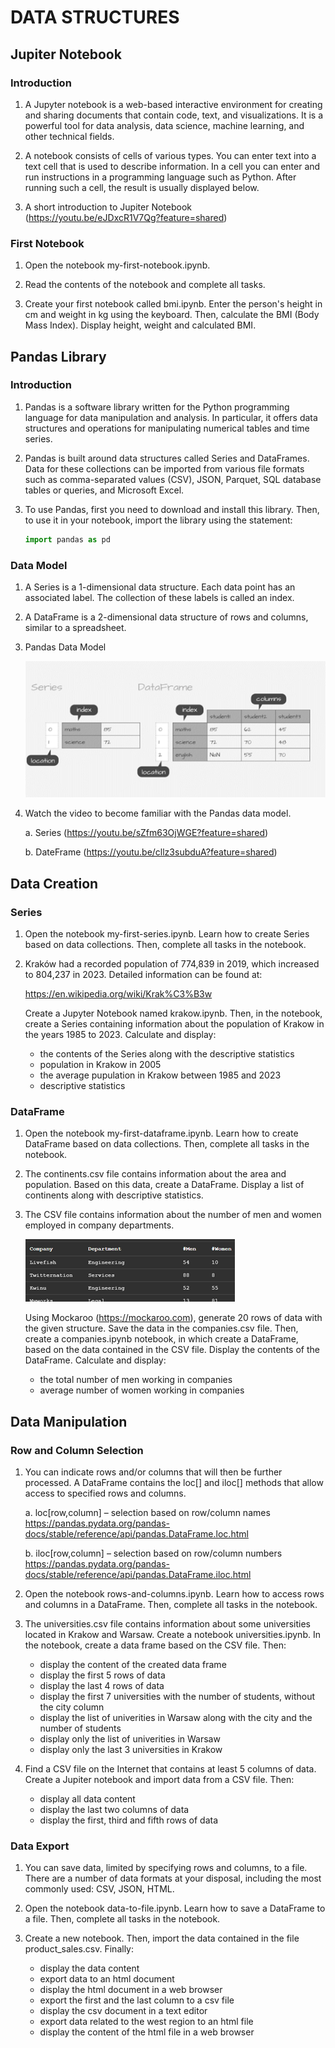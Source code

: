 # DATA STRUCTURES



## Jupiter Notebook

### Introduction

1. A Jupyter notebook is a web-based interactive environment for creating and sharing documents that contain code, text, and visualizations. It is a powerful tool for data analysis, data science, machine learning, and other technical fields.

1. A notebook consists of cells of various types. You can enter text into a text cell that is used to describe information. In a cell you can enter and run instructions in a programming language such as Python. After running such a cell, the result is usually displayed below.

1. A short introduction to Jupiter Notebook
    (https://youtu.be/eJDxcR1V7Qg?feature=shared) 


### First Notebook

1. Open the notebook my-first-notebook.ipynb. 

1. Read the contents of the notebook and complete all tasks.

1. Create your first notebook called bmi.ipynb. Enter the person's height in cm and weight in kg using the keyboard. Then, calculate the BMI (Body Mass Index). Display height, weight and calculated BMI.




## Pandas Library

### Introduction

1. Pandas is a software library written for the Python programming language for data manipulation and analysis. In particular, it offers data structures and operations for manipulating numerical tables and time series.

1. Pandas is built around data structures called Series and DataFrames. Data for these collections can be imported from various file formats such as comma-separated values (CSV), JSON, Parquet, SQL database tables or queries, and Microsoft Excel.

1. To use Pandas, first you need to download and install this library. Then, to use it in your notebook, import the library using the statement:

    ```python
    import pandas as pd
    ```



### Data Model

1. A Series is a 1-dimensional data structure. Each data point has an associated label. The collection of these labels is called an index.

1. A DataFrame is a 2-dimensional data structure of rows and columns, similar to a spreadsheet.

1. Pandas Data Model

    ![Pandas Data Model](DataModels.png)

1. Watch the video to become familiar with the Pandas data model.

    a. Series
        (https://youtu.be/sZfm63OjWGE?feature=shared) 

    b. DateFrame
        (https://youtu.be/cllz3subduA?feature=shared) 
   




## Data Creation

### Series

1. Open the notebook my-first-series.ipynb. Learn how to create Series based on data collections. Then, complete all tasks in the notebook.

1. Kraków had a recorded population of 774,839 in 2019, which increased to 804,237 in 2023. Detailed information can be found at:

    <https://en.wikipedia.org/wiki/Krak%C3%B3w>

    Create a Jupyter Notebook named krakow.ipynb. Then, in the notebook, create a Series containing information about the population of Krakow in the years 1985 to 2023. Calculate and display:
    
    * the contents of the Series along with the descriptive statistics
    * population in Krakow in 2005
    * the average pupulation in Krakow between 1985 and 2023
    * descriptive statistics



### DataFrame

1.	Open the notebook my-first-dataframe.ipynb. Learn how to create DataFrame based on data collections. Then, complete all tasks in the notebook.

1. The continents.csv file contains information about the area and population. Based on this data, create a DataFrame. Display a list of continents along with descriptive statistics.

1. The CSV file contains information about the number of men and women employed in company departments.

    ![CSV Example](CSV.png)
 
    Using Mockaroo (https://mockaroo.com), generate 20 rows of data with the given structure. Save the data in the companies.csv file. Then, create a companies.ipynb notebook, in which create a DataFrame, based on the data contained in the CSV file. Display the contents of the DataFrame. Calculate and display:

    * the total number of men working in companies
    * average number of women working in companies




## Data Manipulation

### Row and Column Selection

1. You can indicate rows and/or columns that will then be further processed. A DataFrame contains the loc[] and iloc[] methods that allow access to specified rows and columns.

    a. loc[row,column] – selection based on row/column names\
    <https://pandas.pydata.org/pandas-docs/stable/reference/api/pandas.DataFrame.loc.html>

    b. iloc[row,column] – selection based on row/column numbers\
    <https://pandas.pydata.org/pandas-docs/stable/reference/api/pandas.DataFrame.iloc.html>

1.	Open the notebook rows-and-columns.ipynb. Learn how to access rows and columns in a DataFrame. Then, complete all tasks in the notebook.

1. The universities.csv file contains information about some universities located in Krakow and Warsaw. Create a notebook universities.ipynb. In the notebook, create a data frame based on the CSV file. Then:

    * display the content of the created data frame
    * display the first 5 rows of data
    * display the last 4 rows of data
    * display the first 7 universities with the number of students, without the city column
    * display the list of univerities in Warsaw along with the city and the number of students
    * display only the list of univerities in Warsaw
    * display only the last 3 universities in Krakow

1. Find a CSV file on the Internet that contains at least 5 columns of data. Create a Jupiter notebook and import data from a CSV file. Then:
    
    * display all data content
    * display the last two columns of data
    * display the first, third and fifth rows of data



### Data Export

1. You can save data, limited by specifying rows and columns, to a file. There are a number of data formats at your disposal, including the most commonly used: CSV, JSON, HTML.

1. Open the notebook data-to-file.ipynb. Learn how to save a DataFrame to a file. Then, complete all tasks in the notebook.

1. Create a new notebook. Then, import the data contained in the file product_sales.csv. Finally:

    * display the data content
    * export data to an html document
    * display the html document in a web browser
    * export the first and the last column to a csv file
    * display the csv document in a text editor
    * export data related to the west region to an html file
    * display the content of the html file in a web browser 
